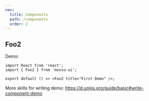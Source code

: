 ```yaml
---
nav:
  title: Components
  path: /components
  order: 2
---
```


## Foo2

Demo:

```tsx
import React from 'react';
import { Foo2 } from 'mosso-ui';

export default () => <Foo2 title="First Demo" />;
```

More skills for writing demo: https://d.umijs.org/guide/basic#write-component-demo
